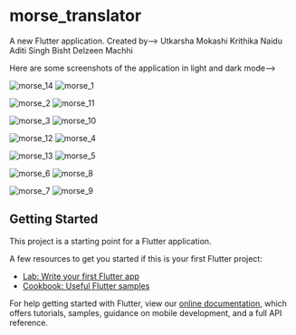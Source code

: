 # morse_translator

A new Flutter application.
Created by-->
Utkarsha Mokashi
Krithika Naidu
Aditi Singh Bisht
Delzeen Machhi

Here are some screenshots of the application in light and dark mode-->

![morse_14](https://user-images.githubusercontent.com/65499431/118156930-8dcaa100-b437-11eb-941c-496635a22c78.PNG)
![morse_1](https://user-images.githubusercontent.com/65499431/118156945-915e2800-b437-11eb-9253-c68a2ca3fbe5.PNG)

![morse_2](https://user-images.githubusercontent.com/65499431/118157020-a8047f00-b437-11eb-9b3b-894c5a6a7e78.PNG)
![morse_11](https://user-images.githubusercontent.com/65499431/118157038-af2b8d00-b437-11eb-84cb-928d071fe1ab.PNG)

![morse_3](https://user-images.githubusercontent.com/65499431/118157049-b2267d80-b437-11eb-8646-02cb9461e097.PNG)
![morse_10](https://user-images.githubusercontent.com/65499431/118157055-b488d780-b437-11eb-8429-bf3d180f503c.PNG)

![morse_12](https://user-images.githubusercontent.com/65499431/118157097-c2d6f380-b437-11eb-8732-87a9877989dd.PNG)
![morse_4](https://user-images.githubusercontent.com/65499431/118157104-c5394d80-b437-11eb-98bd-7b94391b2266.PNG)

![morse_13](https://user-images.githubusercontent.com/65499431/118157109-c79ba780-b437-11eb-9ffe-6d820915ca87.PNG)
![morse_5](https://user-images.githubusercontent.com/65499431/118157117-c9fe0180-b437-11eb-8b0a-9c9102d5ed9e.PNG)

![morse_6](https://user-images.githubusercontent.com/65499431/118157123-ccf8f200-b437-11eb-8af8-44123445dbde.PNG)
![morse_8](https://user-images.githubusercontent.com/65499431/118157138-cf5b4c00-b437-11eb-8dda-8461163beb2e.PNG)

![morse_7](https://user-images.githubusercontent.com/65499431/118157144-d3876980-b437-11eb-92ed-b35243292921.PNG)
![morse_9](https://user-images.githubusercontent.com/65499431/118157153-d5e9c380-b437-11eb-9a99-15aedf81aefe.PNG)


## Getting Started

This project is a starting point for a Flutter application.

A few resources to get you started if this is your first Flutter project:

- [Lab: Write your first Flutter app](https://flutter.dev/docs/get-started/codelab)
- [Cookbook: Useful Flutter samples](https://flutter.dev/docs/cookbook)

For help getting started with Flutter, view our
[online documentation](https://flutter.dev/docs), which offers tutorials,
samples, guidance on mobile development, and a full API reference.
